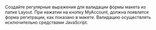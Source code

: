 Создайте регулярные выражения для валидации формы макета из папке Layout. При нажатии на кнопку MyAccount, должна появлятся форма регитрации, как показано в макете. Валидацию осуществлять исключительно средствами JavaScript.
